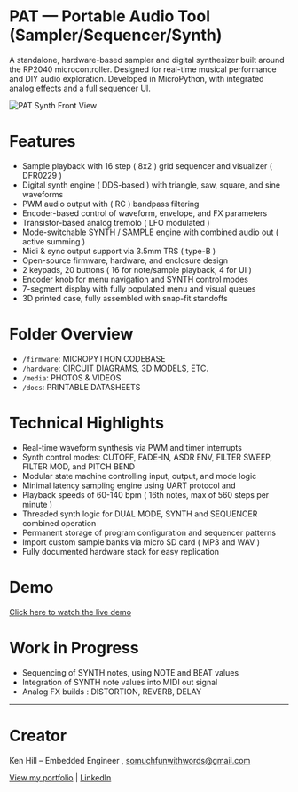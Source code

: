 # PAT — Portable Audio Tool (Sampler/Sequencer/Synth)

A standalone, hardware-based sampler and digital synthesizer built around the RP2040 microcontroller. Designed for real-time musical performance and DIY audio exploration. Developed in MicroPython, with integrated analog effects and a full sequencer UI.

![PAT Synth Front View](media/photos/front.jpg)

# Features

- Sample playback with 16 step ( 8x2 ) grid sequencer and visualizer ( DFR0229 )
- Digital synth engine ( DDS-based ) with triangle, saw, square, and sine waveforms
- PWM audio output with ( RC ) bandpass filtering
- Encoder-based control of waveform, envelope, and FX parameters
- Transistor-based analog tremolo ( LFO modulated )
- Mode-switchable SYNTH / SAMPLE engine with combined audio out ( active summing )
- Midi & sync output support via 3.5mm TRS ( type-B )
- Open-source firmware, hardware, and enclosure design
- 2 keypads, 20 buttons ( 16 for note/sample playback, 4 for UI )
- Encoder knob for menu navigation and SYNTH control modes
- 7-segment display with fully populated menu and visual queues
- 3D printed case, fully assembled with snap-fit standoffs

# Folder Overview

- `/firmware`: MICROPYTHON CODEBASE
- `/hardware`: CIRCUIT DIAGRAMS, 3D MODELS, ETC.
- `/media`: PHOTOS & VIDEOS
- `/docs`: PRINTABLE DATASHEETS

# Technical Highlights

- Real-time waveform synthesis via PWM and timer interrupts
- Synth control modes: CUTOFF, FADE-IN, ASDR ENV, FILTER SWEEP, FILTER MOD, and PITCH BEND
- Modular state machine controlling input, output, and mode logic
- Minimal latency sampling engine using UART protocol and <asyncio>
- Playback speeds of 60-140 bpm ( 16th notes, max of 560 steps per minute )
- Threaded synth logic for DUAL MODE, SYNTH and SEQUENCER combined operation
- Permanent storage of program configuration and sequencer patterns
- Import custom sample banks via micro SD card ( MP3 and WAV )
- Fully documented hardware stack for easy replication

# Demo

[Click here to watch the live demo](media/demo-video.mp4)

# Work in Progress

- Sequencing of SYNTH notes, using NOTE and BEAT values
- Integration of SYNTH note values into MIDI out signal
- Analog FX builds : DISTORTION, REVERB, DELAY

---

# Creator

Ken Hill – Embedded Engineer , [somuchfunwithwords@gmail.com](mailto:somuchfunwithwords@gmail.com)

[View my portfolio](https://kenhill.dev) | [LinkedIn](https://www.linkedin.com/in/ken-hill-5a03b9225)
